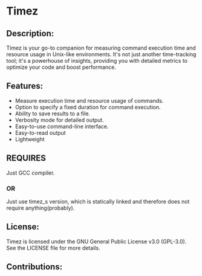 # Timez


## Description:

Timez is your go-to companion for measuring command execution time and resource
usage in Unix-like environments. It's not just another time-tracking tool; it's
a powerhouse of insights, providing you with detailed metrics to optimize your
code and boost performance.


## Features:

- Measure execution time and resource usage of commands.
- Option to specify a fixed duration for command execution.
- Ability to save results to a file.
- Verbosity mode for detailed output.
- Easy-to-use command-line interface.
- Easy-to-read output
- Lightweight


## REQUIRES
Just GCC compiler.

###  OR
Just use timez_s version, which is statically linked and therefore does not
require anything(probably).


## License:

Timez is licensed under the GNU General Public License v3.0 (GPL-3.0).
See the LICENSE file for more details.

## Contributions:
